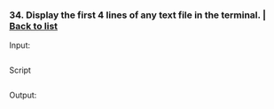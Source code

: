 ### <a id='task_34'>34. Display the first 4 lines of any text file in the terminal.</a>  |  [Back to list](#back_to_list)

Input:
``` bash

```

Script
```

```

Output:
```

```
